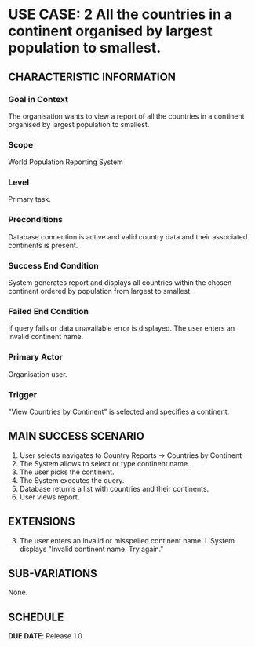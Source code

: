 # USE CASE: 2 All the countries in a continent organised by largest population to smallest.

## CHARACTERISTIC INFORMATION

### Goal in Context

The organisation wants to view a report of all the countries in a continent organised by largest population to smallest.

### Scope

World Population Reporting System

### Level

Primary task.

### Preconditions

Database connection is active and valid country data and their associated continents is present.

### Success End Condition

System generates report and displays all countries within the chosen continent ordered by population from largest to smallest.

### Failed End Condition

If query fails or data unavailable error is displayed.
The user enters an invalid continent name.

### Primary Actor

Organisation user.

### Trigger

"View Countries by Continent" is selected and specifies a continent.

## MAIN SUCCESS SCENARIO

1. User selects navigates to Country Reports -> Countries by Continent
2. The System allows to select or type continent name.
3. The user picks the continent.
4. The System executes the query.
5. Database returns a list with countries and their continents.
6. User views report.

## EXTENSIONS

3. The user enters an invalid or misspelled continent name.
    i. System displays "Invalid continent name. Try again."

## SUB-VARIATIONS

None.

## SCHEDULE

**DUE DATE**: Release 1.0
